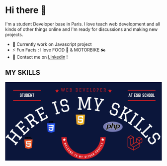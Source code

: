 # Hi there 👋


I'm a student Developer base in Paris. I love teach web development and all kinds of other things online and I'm ready for discussions and making new projects.

* 💼 Currently work on Javascript project
* ⚡️ Fun Facts : I love FOOD 🌭 & MOTORBIKE 🏍
* 📱  Contact me on  [Linkedin](https://www.linkedin.com/in/marinedacalor/) !


## MY SKILLS

![web developer](https://github.com/Marine971/Marine971/blob/main/web%20developer.png?raw=true)



